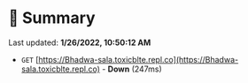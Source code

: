 # 📖 Summary
Last updated: **1/26/2022, 10:50:12 AM**

- `GET` [https://Bhadwa-sala.toxicblte.repl.co](https://Bhadwa-sala.toxicblte.repl.co) - **Down** (247ms)
